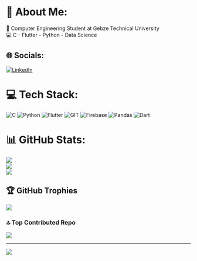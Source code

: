 # 💫 About Me:
🏫 Computer Engineering Student at Gebze Technical University<br>💻 C - Flutter - Python - Data Science


## 🌐 Socials:
[![LinkedIn](https://img.shields.io/badge/LinkedIn-%230077B5.svg?logo=linkedin&logoColor=white)](https://linkedin.com/in/https://www.linkedin.com/in/yusuf-eren-nalbant) 

# 💻 Tech Stack:
![C](https://img.shields.io/badge/c-%2300599C.svg?style=flat&logo=c&logoColor=white) ![Python](https://img.shields.io/badge/python-3670A0?style=flat&logo=python&logoColor=ffdd54) ![Flutter](https://img.shields.io/badge/Flutter-%2302569B.svg?style=flat&logo=Flutter&logoColor=white) ![GIT](https://img.shields.io/badge/Git-fc6d26?style=flat&logo=git&logoColor=white) ![Firebase](https://img.shields.io/badge/Firebase-039BE5?style=flat&logo=Firebase&logoColor=white) ![Pandas](https://img.shields.io/badge/pandas-%23150458.svg?style=flat&logo=pandas&logoColor=white) ![Dart](https://img.shields.io/badge/dart-%230175C2.svg?style=flat&logo=dart&logoColor=white)
# 📊 GitHub Stats:
![](https://github-readme-stats.vercel.app/api?username=Nlbnt03&theme=blue-green&hide_border=false&include_all_commits=false&count_private=false)<br/>
![](https://github-readme-streak-stats.herokuapp.com/?user=Nlbnt03&theme=blue-green&hide_border=false)<br/>
![](https://github-readme-stats.vercel.app/api/top-langs/?username=Nlbnt03&theme=blue-green&hide_border=false&include_all_commits=false&count_private=false&layout=compact)

## 🏆 GitHub Trophies
![](https://github-profile-trophy.vercel.app/?username=Nlbnt03&theme=radical&no-frame=false&no-bg=false&margin-w=4)

### 🔝 Top Contributed Repo
![](https://github-contributor-stats.vercel.app/api?username=Nlbnt03&limit=5&theme=radical&combine_all_yearly_contributions=true)

---
[![](https://visitcount.itsvg.in/api?id=Nlbnt03&icon=5&color=1)](https://visitcount.itsvg.in)

<!-- Proudly created with GPRM ( https://gprm.itsvg.in ) -->
